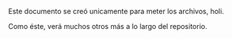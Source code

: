 
Este documento se creó unicamente para meter los archivos, holi. 

Como éste, verá muchos otros más a lo largo del repositorio.
